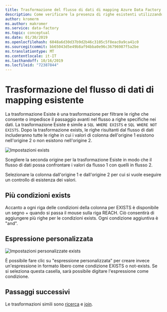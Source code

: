 ```yaml
---
title: Trasformazione del flusso di dati di mapping Azure Data Factory esistente
description: Come verificare la presenza di righe esistenti utilizzando data factory il mapping di flussi di dati con la trasformazione exists
author: kromerm
ms.author: makromer
ms.service: data-factory
ms.topic: conceptual
ms.date: 01/30/2019
ms.openlocfilehash: 6048a6d30d37b9d2b46c3105c5f8eac0a9ca41c0
ms.sourcegitcommit: bb65043d5e49b8af94bba0e96c36796987f5a2be
ms.translationtype: MT
ms.contentlocale: it-IT
ms.lasthandoff: 10/16/2019
ms.locfileid: "72387844"
---
```

# <a name="mapping-data-flow-exists-transformation"></a>Trasformazione del flusso di dati di mapping esistente



La trasformazione Esiste è una trasformazione per filtrare le righe che consente o impedisce il passaggio avanti nel flusso a righe specifiche nei dati. La trasformazione Esiste è simile a ```SQL WHERE EXISTS``` e ```SQL WHERE NOT EXISTS```. Dopo la trasformazione exists, le righe risultanti dal flusso di dati includeranno tutte le righe in cui i valori di colonna dell'origine 1 esistono nell'origine 2 o non esistono nell'origine 2.

![Impostazioni exists](media/data-flow/exists.png "esistente 1")

Scegliere la seconda origine per la trasformazione Esiste in modo che il flusso di dati possa confrontare i valori da flusso 1 con quelli in flusso 2.

Selezionare la colonna dall'origine 1 e dall'origine 2 per cui si vuole eseguire un controllo di esistenza dei valori.

## <a name="multiple-exists-conditions"></a>Più condizioni exists

Accanto a ogni riga delle condizioni della colonna per EXISTS è disponibile un segno + quando si passa il mouse sulla riga REACH. Ciò consentirà di aggiungere più righe per le condizioni exists. Ogni condizione aggiuntiva è "and".

## <a name="custom-expression"></a>Espressione personalizzata

![Impostazioni personalizzate exists](media/data-flow/exists1.png "esistente personalizzato")

È possibile fare clic su "espressione personalizzata" per creare invece un'espressione in formato libero come condizione EXISTS o not-exists. Se si seleziona questa casella, sarà possibile digitare l'espressione come condizione.

## <a name="next-steps"></a>Passaggi successivi

Le trasformazioni simili sono [ricerca](data-flow-lookup.md) e [join](data-flow-join.md).
